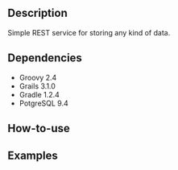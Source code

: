 ## Description
Simple REST service for storing any kind of data.

## Dependencies
* Groovy 2.4
* Grails 3.1.0
* Gradle 1.2.4
* PotgreSQL 9.4

## How-to-use

## Examples

